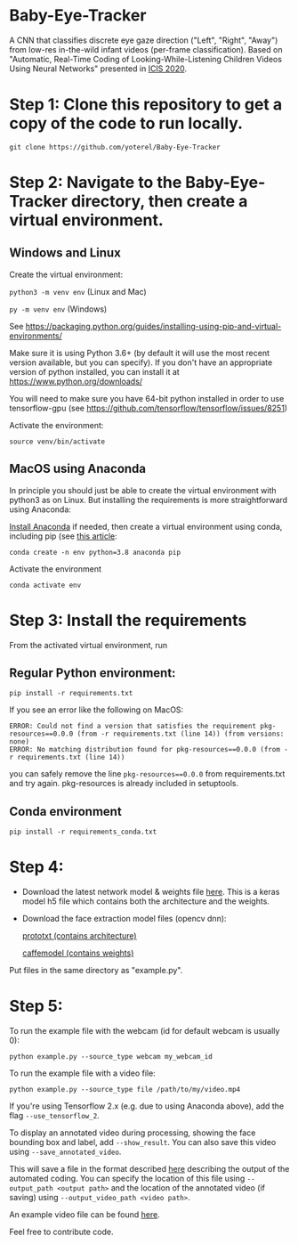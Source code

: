 # Baby-Eye-Tracker
A CNN that classifies discrete eye gaze direction ("Left", "Right", "Away") from low-res in-the-wild infant videos (per-frame classification).
Based on "Automatic, Real-Time Coding of Looking-While-Listening Children Videos Using Neural Networks" presented in [ICIS 2020](https://infantstudies.org/congress-2020).


# Step 1: Clone this repository to get a copy of the code to run locally.

`git clone https://github.com/yoterel/Baby-Eye-Tracker`

# Step 2: Navigate to the Baby-Eye-Tracker directory, then create a virtual environment.

## Windows and Linux

Create the virtual environment:

`python3 -m venv env` (Linux and Mac) 

`py -m venv env` (Windows)

See https://packaging.python.org/guides/installing-using-pip-and-virtual-environments/

Make sure it is using Python 3.6+ (by default it will use the most recent version available, but you can specify). 
If you don't have an appropriate version of python installed, you can install it at https://www.python.org/downloads/

You will need to make sure you have 64-bit python installed in order to use tensorflow-gpu (see https://github.com/tensorflow/tensorflow/issues/8251)

Activate the environment:

`source venv/bin/activate`

## MacOS using Anaconda

In principle you should just be able to create the virtual environment with python3 as on Linux. But installing the requirements is more straightforward using Anaconda:

[Install Anaconda](https://www.anaconda.com/products/individual/get-started) if needed, then create a virtual environment using conda, including pip (see [this article]( https://datumorphism.com/til/programming/python/python-anaconda-install-requirements/):

`conda create -n env python=3.8 anaconda pip`

Activate the environment

`conda activate env`

# Step 3: Install the requirements

From the activated virtual environment, run

## Regular Python environment:

`pip install -r requirements.txt`

If you see an error like the following on MacOS:

```
ERROR: Could not find a version that satisfies the requirement pkg-resources==0.0.0 (from -r requirements.txt (line 14)) (from versions: none)
ERROR: No matching distribution found for pkg-resources==0.0.0 (from -r requirements.txt (line 14))
```

you can safely remove the line `pkg-resources==0.0.0` from requirements.txt and try again. pkg-resources is already included in setuptools. 

## Conda environment

`pip install -r requirements_conda.txt`

# Step 4:

- Download the latest network model & weights file [here](https://www.cs.tau.ac.il/~yotamerel/baby_eye_tracker/model.h5).
This is a keras model h5 file which contains both the architecture and the weights.

- Download the face extraction model files (opencv dnn):

  [prototxt (contains architecture)](https://www.cs.tau.ac.il/~yotamerel/baby_eye_tracker/config.prototxt)

  [caffemodel (contains weights)](https://www.cs.tau.ac.il/~yotamerel/baby_eye_tracker/face_model.caffemodel)

Put files in the same directory as "example.py".

# Step 5:

To run the example file with the webcam (id for default webcam is usually 0):

`python example.py --source_type webcam my_webcam_id`

To run the example file with a video file:

`python example.py --source_type file /path/to/my/video.mp4`

If you're using Tensorflow 2.x (e.g. due to using Anaconda above), add the flag `--use_tensorflow_2`.

To display an annotated video during processing, showing the face bounding box and label,
add `--show_result`. You can also save this video using `--save_annotated_video`.

This will save a file in the format described [here](https://osf.io/3n97m/) describing the 
output of the automated coding. You can specify the location of this file using `--output_path <output path>`
and the location of the annotated video (if saving) using `--output_video_path <video path>`.

An example video file can be found [here](https://www.cs.tau.ac.il/~yotamerel/baby_eye_tracker/example.mp4).

Feel free to contribute code.

